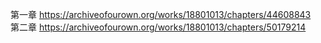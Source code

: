 第一章 https://archiveofourown.org/works/18801013/chapters/44608843                                                             
第二章 https://archiveofourown.org/works/18801013/chapters/50179214
